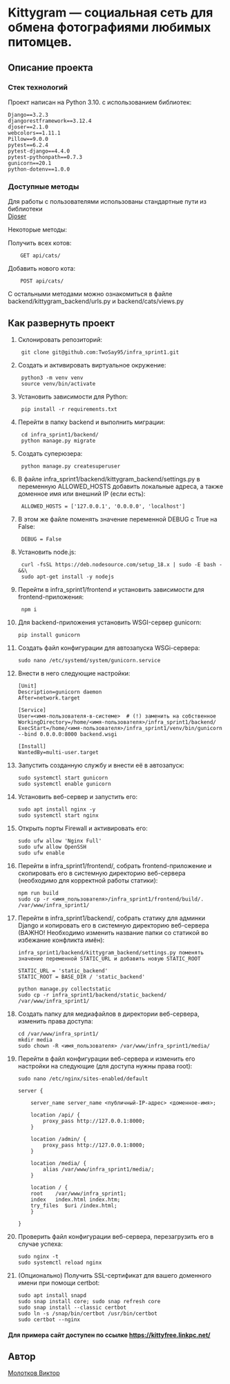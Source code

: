 # Kittygram — социальная сеть для обмена фотографиями любимых питомцев. 

## Описание проекта

### Стек технологий

Проект написан на Python 3.10. с использованием библиотек:

    Django==3.2.3
    djangorestframework==3.12.4
    djoser==2.1.0
    webcolors==1.11.1
    Pillow==9.0.0
    pytest==6.2.4
    pytest-django==4.4.0
    pytest-pythonpath==0.7.3
    gunicorn==20.1
    python-dotenv==1.0.0

### Доступные методы
Для работы с пользователями использованы стандартные пути из библиотеки  
<a href="https://djoser.readthedocs.io/en/latest/sample_usage.html">Djoser</a>

Некоторые методы:

Получить всех котов:

        GET api/cats/
Добавить нового кота:

        POST api/cats/

С остальными методами можно ознакомиться в файле backend/kittygram_backend/urls.py и backend/cats/views.py

## Как развернуть проект

1. Склонировать репозиторий:

        git clone git@github.com:TwoSay95/infra_sprint1.git

2. Создать и активировать виртуальное окружение:

        python3 -m venv venv
        source venv/bin/activate

3. Установить зависимости для Python:

        pip install -r requirements.txt 

4. Перейти в папку backend и выполнить миграции:

        cd infra_sprint1/backend/
        python manage.py migrate

5. Создать суперюзера:

        python manage.py createsuperuser

6. В файле infra_sprint1/backend/kittygram_backend/settings.py в переменную ALLOWED_HOSTS добавить локальные адреса, 
   а также доменное имя или внешний IP (если есть):

        ALLOWED_HOSTS = ['127.0.0.1', '0.0.0.0', 'localhost']

7. В этом же файле поменять значение переменной DEBUG с True на False:

        DEBUG = False

8. Установить node.js:

        curl -fsSL https://deb.nodesource.com/setup_18.x | sudo -E bash - &&\
        sudo apt-get install -y nodejs

9. Перейти в infra_sprint1/frontend и установить зависимости для frontend-приложения:

        npm i

10. Для backend-приложения установить WSGI-сервер gunicorn:

        pip install gunicorn

11. Создать файл конфигурации для автозапуска WSGi-сервера:

        sudo nano /etc/systemd/system/gunicorn.service

12. Внести в него следующие настройки:

        [Unit]
        Description=gunicorn daemon 
        After=network.target 

        [Service]
        User=<имя-пользователя-в-системе>  # (!) заменить на собственное
        WorkingDirectory=/home/<имя-пользователя>/infra_sprint1/backend/
        ExecStart=/home/<имя-пользователя>/infra_sprint1/venv/bin/gunicorn --bind 0.0.0.0:8000 backend.wsgi

        [Install]
        WantedBy=multi-user.target 

13. Запустить созданную службу и внести её в автозапуск:

        sudo systemctl start gunicorn
        sudo systemctl enable gunicorn

14. Установить веб-сервер и запустить его:

        sudo apt install nginx -y
        sudo systemctl start nginx 

15. Открыть порты Firewall и активировать его:

        sudo ufw allow 'Nginx Full'
        sudo ufw allow OpenSSH
        sudo ufw enable

16. Перейти в infra_sprint1/frontend/, собрать frontend-приложение и скопировать его в системную директорию веб-сервера 
    (необходимо для корректной работы статики):

        npm run build
        sudo cp -r <имя_пользователя>/infra_sprint1/frontend/build/. /var/www/infra_sprint1/

17. Перейти в infra_sprint1/backend/, собрать статику для админки Django и копировать его в системную директорию 
    веб-сервера (ВАЖНО! Необходимо изменить название папки со статикой во избежание конфликта имён):

        infra_sprint1/backend/kittygram_backend/settings.py поменять значение переменной STATIC_URL и добавить новую STATIC_ROOT

        STATIC_URL = 'static_backend'
        STATIC_ROOT = BASE_DIR / 'static_backend' 

        python manage.py collectstatic
        sudo cp -r infra_sprint1/backend/static_backend/ /var/www/infra_sprint1/

18. Создать папку для медиафайлов в директории веб-сервера, изменить права доступа:

        cd /var/www/infra_sprint1/
        mkdir media
        sudo chown -R <имя_пользователя> /var/www/infra_sprint1/media/

19. Перейти в файл конфигурации веб-сервера и изменить его настройки на следующие (для доступа нужны права root):

        sudo nano /etc/nginx/sites-enabled/default 

        server {

            server_name server_name <публичный-IP-адрес> <доменное-имя>;

            location /api/ {
                proxy_pass http://127.0.0.1:8000;
            }

            location /admin/ {
                proxy_pass http://127.0.0.1:8000;
            }

            location /media/ {
                alias /var/www/infra_sprint1/media/;
            }
        
            location / {
            root    /var/www/infra_sprint1;
            index   index.html index.htm;
            try_files  $uri /index.html;
            }
        
        }

20. Проверить файл конфигурации веб-сервера, перезагрузить его в случае успеха:

        sudo nginx -t
        sudo systemctl reload nginx

21. (Опционально) Получить SSL-сертификат для вашего доменного имени при помощи certbot:

        sudo apt install snapd
        sudo snap install core; sudo snap refresh core
        sudo snap install --classic certbot
        sudo ln -s /snap/bin/certbot /usr/bin/certbot
        sudo certbot --nginx

#### Для примера сайт доступен по ссылке https://kittyfree.linkpc.net/

## Автор
<a href="https://github.com/TwoSay95">Молотков Виктор</a>
